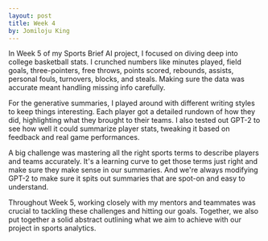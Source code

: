 ```yaml
---
layout: post
title: Week 4
by: Jomiloju King
---
```


In Week 5 of my Sports Brief AI project, I focused on diving deep into college basketball stats. 
I crunched numbers like minutes played, field goals, three-pointers, free throws, points scored,
rebounds, assists, personal fouls, turnovers, blocks, and steals. Making sure the data was accurate 
meant handling missing info carefully.

For the generative summaries, I played around with different writing styles to keep things interesting.
Each player got a detailed rundown of how they did, highlighting what they brought to their teams.
I also tested out GPT-2 to see how well it could summarize player stats, tweaking it based on
feedback and real game performances.

A big challenge was mastering all the right sports terms to describe players and teams 
accurately. It's a learning curve to get those terms just right and make sure they make sense 
in our summaries. And we're always modifying GPT-2 to make sure it spits out summaries that are
spot-on and easy to understand.

Throughout Week 5, working closely with my mentors and teammates was crucial to tackling these
challenges and hitting our goals. Together, we also put together a solid abstract outlining what 
we aim to achieve with our project in sports analytics.
